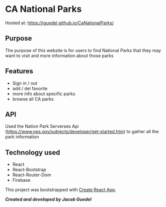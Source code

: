 # CA National Parks
Hosted at: https://jguedel.github.io/CaNationalParks/

## Purpose
The purpose of this website is for users to find National Parks that they may want to visit and more information about those parks

## Features
- Sign in / out
- add / del favorite
- more info about specific parks
- browse all CA parks

## API
Used the Nation Park Serverses Api (https://www.nps.gov/subjects/developer/get-started.htm) to gather all the park information

## Technology used
- React
- React-Bootstrap
- React-Router-Dom
- Firebase

This project was bootstrapped with [Create React App](https://github.com/facebook/create-react-app).

***Created and developed by Jacob Guedel***
